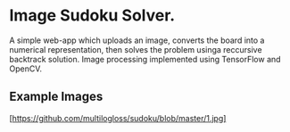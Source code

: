# Image Sudoku Solver.

A simple web-app which uploads an image, converts the board into a numerical representation, then solves the problem usinga reccursive backtrack solution. Image processing implemented using TensorFlow and OpenCV.

## Example Images
[https://github.com/multilogloss/sudoku/blob/master/1.jpg]
